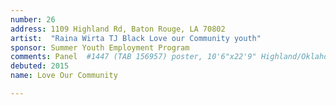 ```yaml
---
number: 26
address: 1109 Highland Rd, Baton Rouge, LA 70802
artist:  "Raina Wirta TJ Black Love our Community youth"
sponsor: Summer Youth Employment Program
comments: Panel  #1447 (TAB 156957) poster, 10'6"x22'9" Highland/Oklahoma facing N (right, 38619 imps). No left reads in the area.
debuted: 2015
name: Love Our Community

---
```

